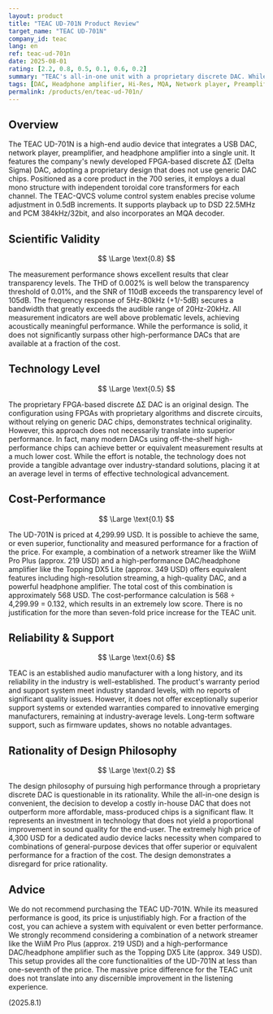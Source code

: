 ```yaml
---
layout: product
title: "TEAC UD-701N Product Review"
target_name: "TEAC UD-701N"
company_id: teac
lang: en
ref: teac-ud-701n
date: 2025-08-01
rating: [2.2, 0.8, 0.5, 0.1, 0.6, 0.2]
summary: "TEAC's all-in-one unit with a proprietary discrete DAC. While its scientific validity clears transparency levels, its performance does not justify the high price, and its cost-performance is extremely low compared to more rational alternatives."
tags: [DAC, Headphone amplifier, Hi-Res, MQA, Network player, Preamplifier, Streaming, TEAC]
permalink: /products/en/teac-ud-701n/
---
```

## Overview

The TEAC UD-701N is a high-end audio device that integrates a USB DAC, network player, preamplifier, and headphone amplifier into a single unit. It features the company's newly developed FPGA-based discrete ΔΣ (Delta Sigma) DAC, adopting a proprietary design that does not use generic DAC chips. Positioned as a core product in the 700 series, it employs a dual mono structure with independent toroidal core transformers for each channel. The TEAC-QVCS volume control system enables precise volume adjustment in 0.5dB increments. It supports playback up to DSD 22.5MHz and PCM 384kHz/32bit, and also incorporates an MQA decoder.

## Scientific Validity

$$ \Large \text{0.8} $$

The measurement performance shows excellent results that clear transparency levels. The THD of 0.002% is well below the transparency threshold of 0.01%, and the SNR of 110dB exceeds the transparency level of 105dB. The frequency response of 5Hz-80kHz (+1/-5dB) secures a bandwidth that greatly exceeds the audible range of 20Hz-20kHz. All measurement indicators are well above problematic levels, achieving acoustically meaningful performance. While the performance is solid, it does not significantly surpass other high-performance DACs that are available at a fraction of the cost.

## Technology Level

$$ \Large \text{0.5} $$

The proprietary FPGA-based discrete ΔΣ DAC is an original design. The configuration using FPGAs with proprietary algorithms and discrete circuits, without relying on generic DAC chips, demonstrates technical originality. However, this approach does not necessarily translate into superior performance. In fact, many modern DACs using off-the-shelf high-performance chips can achieve better or equivalent measurement results at a much lower cost. While the effort is notable, the technology does not provide a tangible advantage over industry-standard solutions, placing it at an average level in terms of effective technological advancement.

## Cost-Performance

$$ \Large \text{0.1} $$

The UD-701N is priced at 4,299.99 USD. It is possible to achieve the same, or even superior, functionality and measured performance for a fraction of the price. For example, a combination of a network streamer like the WiiM Pro Plus (approx. 219 USD) and a high-performance DAC/headphone amplifier like the Topping DX5 Lite (approx. 349 USD) offers equivalent features including high-resolution streaming, a high-quality DAC, and a powerful headphone amplifier. The total cost of this combination is approximately 568 USD. The cost-performance calculation is 568 ÷ 4,299.99 = 0.132, which results in an extremely low score. There is no justification for the more than seven-fold price increase for the TEAC unit.

## Reliability & Support

$$ \Large \text{0.6} $$

TEAC is an established audio manufacturer with a long history, and its reliability in the industry is well-established. The product's warranty period and support system meet industry standard levels, with no reports of significant quality issues. However, it does not offer exceptionally superior support systems or extended warranties compared to innovative emerging manufacturers, remaining at industry-average levels. Long-term software support, such as firmware updates, shows no notable advantages.

## Rationality of Design Philosophy

$$ \Large \text{0.2} $$

The design philosophy of pursuing high performance through a proprietary discrete DAC is questionable in its rationality. While the all-in-one design is convenient, the decision to develop a costly in-house DAC that does not outperform more affordable, mass-produced chips is a significant flaw. It represents an investment in technology that does not yield a proportional improvement in sound quality for the end-user. The extremely high price of 4,300 USD for a dedicated audio device lacks necessity when compared to combinations of general-purpose devices that offer superior or equivalent performance for a fraction of the cost. The design demonstrates a disregard for price rationality.

## Advice

We do not recommend purchasing the TEAC UD-701N. While its measured performance is good, its price is unjustifiably high. For a fraction of the cost, you can achieve a system with equivalent or even better performance. We strongly recommend considering a combination of a network streamer like the WiiM Pro Plus (approx. 219 USD) and a high-performance DAC/headphone amplifier such as the Topping DX5 Lite (approx. 349 USD). This setup provides all the core functionalities of the UD-701N at less than one-seventh of the price. The massive price difference for the TEAC unit does not translate into any discernible improvement in the listening experience.

(2025.8.1)
